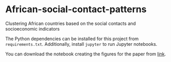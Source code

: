 # African-social-contact-patterns
Clustering African countries based on the social contacts and socioeconomic indicators

The Python dependencies can be installed for this project from `requirements.txt`. 
Additionally, install `jupyter` to run Jupyter notebooks.

You can download the notebook creating the figures for the paper from
[link](https://drive.google.com/file/d/1FDLzdzF3b9Itq1cmutDas3o-kWQj2iA6/view?usp=sharing).